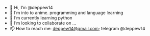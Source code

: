 - 👋 Hi, I’m @deppew14
- 👀 I’m into to anime. programming and language learning
- 🌱 I’m currently learning python
- 💞️ I’m looking to collaborate on ...
- 📫 How to reach me: deppew14@gmail.com; telegram @deppew14

<!---
deppew14/deppew14 is a ✨ special ✨ repository because its `README.md` (this file) appears on your GitHub profile.
You can click the Preview link to take a look at your changes.
--->
